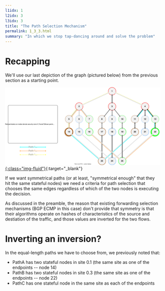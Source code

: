 ```yaml
---
l1idx: 1
l2idx: 3
l3idx: 3
title: "The Path Selection Mechanism"
permalink: 1_3_3.html
summary: "In which we stop tap-dancing around and solve the problem"
---
```


# Recapping
We'll use our last depiction of the graph (pictured below) from the previous section as a starting point.

[![image](./grphth-19.svg){:class="img-fluid"}](./pages/1/3(ecmp-symmetric)/grphth-19.svg){:target="_blank"}

If we want symmetrical paths (or at least, "symmetrical enough" that they hit the same stateful nodes) we need a criteria for path selection that chooses the same edges regardless of which of the two nodes is executing the decision.

As discussed in the preamble, the reason that existing forwarding selection mechanisms (BGP ECMP in this case) don't provide that symmetry is that their algorithms operate on hashes of characteristics of the source and destiation of the traffic, and those values are inverted for the two flows.

# Inverting an inversion?



In the equal-length paths we have to choose from, we previously noted that:
* PathA  has two stateful nodes in site 0.1  (the same site as one of the endpoints -- node 14)
* PathB has two stateful nodes in site 0.3  (the same site as one of the endpoints -- node 22)
* PathC has one stateful node in the same site as each of the endpoints

